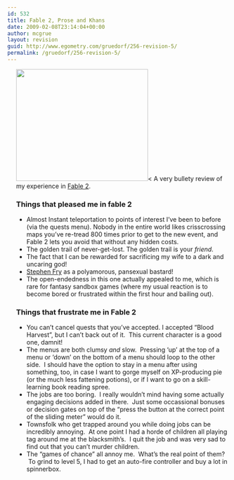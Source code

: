 ```yaml
---
id: 532
title: Fable 2, Prose and Khans
date: 2009-02-08T23:14:04+00:00
author: mcgrue
layout: revision
guid: http://www.egometry.com/gruedorf/256-revision-5/
permalink: /gruedorf/256-revision-5/
---
```

<div style="margin-left:20px; margin-bottom: 20px; float: right;">
  <img src="http://www.egometry.com/i/2009/02/fable2-300x255.jpg" alt="" title="fable2" width="300" height="255" class="alignnone size-medium wp-image-531" />< A very bullety review of my experience in <a href=http://www.lionhead.com/fable2/Default.aspx>Fable 2</a>.</p> 
  
  <h3>
    Things that pleased me in fable 2
  </h3>
  
  <div>
    <ul>
      <li>
        Almost Instant teleportation to points of interest I&#8217;ve been to before (via the quests menu). Nobody in the entire world likes crisscrossing maps you&#8217;ve re-tread 800 times prior to get to the new event, and Fable 2 lets you avoid that without any hidden costs.
      </li>
      <li>
        The golden trail of never-get-lost. The golden trail is your <i>friend</i>.
      </li>
      <li>
        The fact that I can be rewarded for sacrificing my wife to a dark and uncaring god!
      </li>
      <li>
        <a href="http://www.stephenfry.com/">Stephen Fry</a> as a polyamorous, pansexual bastard!
      </li>
      <li>
        The open-endedness in this one actually appealed to me, which is rare for fantasy sandbox games (where my usual reaction is to become bored or frustrated within the first hour and bailing out).
      </li>
    </ul>
  </div>
  
  <h3>
    Things that frustrate me in Fable 2
  </h3>
  
  <div>
    <ul>
      <li>
        You can&#8217;t cancel quests that you&#8217;ve accepted. I accepted &#8220;Blood Harvest&#8221;, but I can&#8217;t back out of it.  This current character is a good one, damnit!
      </li>
      <li>
        The menus are both clumsy <em>and</em> slow.  Pressing &#8216;up&#8217; at the top of a menu or &#8216;down&#8217; on the bottom of a menu should loop to the other side.  I should have the option to stay in a menu after using something, too, in case I want to gorge myself on XP-producing pie (or the much less fattening potions), or if I want to go on a skill-learning book reading spree.  
      </li>
      <li>
        The jobs are too boring.  I really wouldn&#8217;t mind having some actually engaging decisions added in there.  Just some occassional bonuses or decision gates on top of the &#8220;press the button at the correct point of the sliding meter&#8221; would do it.
      </li>
      <li>
        Townsfolk who get trapped around you while doing jobs can be incredibly annoying.  At one point I had a horde of children all playing tag around me at the blacksmith&#8217;s.  I quit the job and was very sad to find out that you can&#8217;t murder children.
      </li>
      <li>
        The &#8220;games of chance&#8221; all annoy me.  What&#8217;s the real point of them?  To grind to level 5, I had to get an auto-fire controller and buy a lot in spinnerbox.
      </li>
    </ul>
  </div>